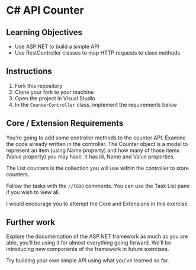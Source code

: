 # C# API Counter

## Learning Objectives
- Use ASP.NET to build a simple API
- Use RestController classes to map HTTP requests to class methods 

## Instructions

1. Fork this repository
2. Clone your fork to your machine
3. Open the project in Visual Studio
4. In the `CounterController` class, implement the requirements below

## Core / Extension Requirements

You're going to add some controller methods to the counter API.  Examine the code already written in the controller.  The Counter object is a model to represent an item (using Name property) and how many of those items (Value property) you may have.  It has Id, Name and Value properties.  

The List<Counter> counters is the collection you will use within the controller to store counters.  

Follow the tasks with the `//TODO` comments.   You can use the Task List pane if you wish to view all.  

I would encourage you to attempt the Core and Extensions in this exercise.

## Further work

Explore the documentation of the ASP.NET framework as much as you are able, you'll be using it for almost everything going forward. We'll be introducing new components of the framework in future exercises.

Try building your own simple API using what you've learned so far.
